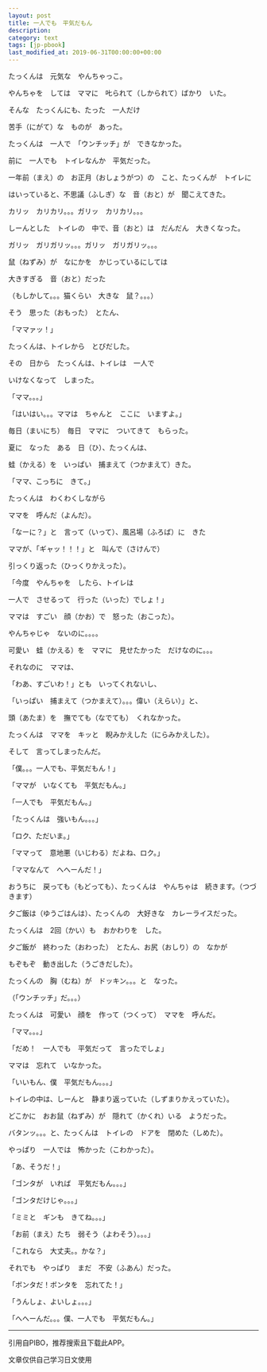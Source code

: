 ```yaml
---
layout: post
title: 一人でも　平気だもん
description: 
category: text
tags: [jp-pbook]
last_modified_at: 2019-06-31T00:00:00+00:00
---
```


たっくんは　元気な　やんちゃっこ。

やんちゃを　しては　ママに　𠮟られて（しかられて）ばかり　いた。

そんな　たっくんにも、たった　一人だけ

苦手（にがて）な　ものが　あった。

たっくんは　一人で　「ウンチッチ」が　できなかった。

前に　一人でも　トイレなんか　平気だった。

一年前（まえ）の　お正月（おしょうがつ）の　こと、たっくんが　トイレに

はいっていると、不思議（ふしぎ）な　音（おと）が　聞こえてきた。

カリッ　カリカリ。。。ガリッ　カリカリ。。。

しーんとした　トイレの　中で、音（おと）は　だんだん　大きくなった。

ガリッ　ガリガリッ。。。ガリッ　ガリガリッ。。。

鼠（ねずみ）が　なにかを　かじっているにしては

大きすぎる　音（おと）だった

（もしかして。。。猫くらい　大きな　鼠？。。。）

そう　思った（おもった）　とたん、

「ママァッ！」

たっくんは、トイレから　とびだした。

その　日から　たっくんは、トイレは　一人で

いけなくなって　しまった。

「ママ。。。」

「はいはい。。。ママは　ちゃんと　ここに　いますよ。」

毎日（まいにち）　毎日　ママに　ついてきて　もらった。

夏に　なった　ある　日（ひ）、たっくんは、

蛙（かえる）を　いっぱい　捕まえて（つかまえて）きた。

「ママ、こっちに　きて。」

たっくんは　わくわくしながら

ママを　呼んだ（よんだ）。

「なーに？」と　言って（いって）、風呂場（ふろば）に　きた

ママが、「ギャッ！！！」と　叫んで（さけんで）

引っくり返った（ひっくりかえった）。

「今度　やんちゃを　したら、トイレは

一人で　させるって　行った（いった）でしょ！」

ママは　すごい　顔（かお）で　怒った（おこった）。

やんちゃじゃ　ないのに。。。。

可愛い　蛙（かえる）を　ママに　見せたかった　だけなのに。。。

それなのに　ママは、

「わあ、すごいわ！」とも　いってくれないし、

「いっぱい　捕まえて（つかまえて）。。。偉い（えらい）」と、

頭（あたま）を　撫でても（なでても）　くれなかった。

たっくんは　ママを　キッと　睨みかえした（にらみかえした）。

そして　言ってしまったんだ。

「僕。。。一人でも、平気だもん！」

「ママが　いなくても　平気だもん。」

「一人でも　平気だもん。」

「たっくんは　強いもん。。。」

「ロク、ただいま。」

「ママって　意地悪（いじわる）だよね、ロク。」

「ママなんて　へへーんだ！」

おうちに　戻っても（もどっても）、たっくんは　やんちゃは　続きます。（つづきます）

夕ご飯は（ゆうごはんは）、たっくんの　大好きな　カレーライスだった。

たっくんは　2回（かい）も　おかわりを　した。

夕ご飯が　終わった（おわった）　とたん、お尻（おしり）の　なかが

もぞもぞ　動き出した（うごきだした）。

たっくんの　胸（むね）が　ドッキン。。。と　なった。

（「ウンチッチ」だ。。。）

たっくんは　可愛い　顔を　作って（つくって）　ママを　呼んだ。

「ママ。。。」

「だめ！　一人でも　平気だって　言ったでしょ」

ママは　忘れて　いなかった。

「いいもん、僕　平気だもん。。。」

トイレの中は、しーんと　静まり返っていた（しずまりかえっていた）。

どこかに　おお鼠（ねずみ）が　隠れて（かくれ）いる　ようだった。

バタンッ。。。と、たっくんは　トイレの　ドアを　閉めた（しめた）。

やっぱり　一人では　怖かった（こわかった）。

「あ、そうだ！」

「ゴンタが　いれば　平気だもん。。。」

「ゴンタだけじゃ。。。」

「ミミと　ギンも　きてね。。。」

「お前（まえ）たち　弱そう（よわそう）。。。」

「これなら　大丈夫。。かな？」

それでも　やっぱり　まだ　不安（ふあん）だった。

「ボンタだ！ボンタを　忘れてた！」

「うんしょ、よいしょ。。。」

「へへーんだ。。。僕、一人でも　平気だもん。」



<hr>

引用自PIBO，推荐搜索且下载此APP。

文章仅供自己学习日文使用

